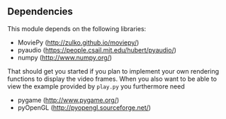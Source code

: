 ## Dependencies

This module depends on the following libraries:

- MoviePy (<http://zulko.github.io/moviepy/>)
- pyaudio (<https://people.csail.mit.edu/hubert/pyaudio/>)
- numpy (<http://www.numpy.org/>)

That should get you started if you plan to implement your own rendering functions to display the video frames. When you also want to be able to view the example provided by `play.py` you furthermore need

- pygame (<http://www.pygame.org/>)
- pyOpenGL (<http://pyopengl.sourceforge.net/>)
